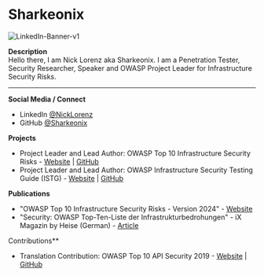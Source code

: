 # Sharkeonix
![LinkedIn-Banner-v1](https://github.com/user-attachments/assets/d0f199b2-22a8-42d0-8bba-328019e0b921)

**Description**<br>
Hello there, I am Nick Lorenz aka Sharkeonix. I am a Penetration Tester, Security Researcher, Speaker and OWASP Project Leader for Infrastructure Security Risks.

---
**Social Media / Connect**<br>
- LinkedIn [@NickLorenz](https://www.linkedin.com/in/nicklorenz/)<br>
- GitHub [@Sharkeonix](https://github.com/Sharkeonix/)

**Projects**<br>
- Project Leader and Lead Author: OWASP Top 10 Infrastructure Security Risks - [Website](https://owasp.org/www-project-top-10-infrastructure-security-risks/) | [GitHub](https://github.com/OWASP/www-project-top-10-infrastructure-security-risks)<br>
- Project Leader and Lead Author: OWASP Infrastructure Security Testing Guide (ISTG) - [Website](https://owasp.org/www-project-infrastructure-security-testing-guide) | [GitHub](https://github.com/OWASP/www-project-infrastructure-security-testing-guide)

**Publications**<br>
- "OWASP Top 10 Infrastructure Security Risks - Version 2024" - [Website](https://owasp.org/www-project-top-10-infrastructure-security-risks/)<br>
- "Security: OWASP Top-Ten-Liste der Infrastrukturbedrohungen" - iX Magazin by Heise (German) - [Article](https://www.heise.de/hintergrund/Security-Top-Ten-Liste-der-Infrastrukturbedrohungen-vorgestellt-9982994.html)

Contributions**<br>
- Translation Contribution: OWASP Top 10 API Security 2019 - [Website](https://owasp.org/www-project-api-security/#div-translations/) | [GitHub](https://github.com/OWASP/API-Security/tree/master)
